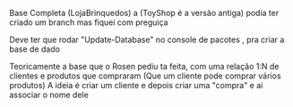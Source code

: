 Base Completa (LojaBrinquedos) a (ToyShop é a versão antiga) podia ter criado um branch mas fiquei com preguiça

Deve ter que rodar "Update-Database" no console de pacotes , pra criar a base de dado

Teoricamente a base que o Rosen pediu ta feita, com uma relação 1:N de clientes e produtos que compraram (Que um cliente pode comprar vários produtos)
A ideia é criar um cliente e depois criar uma "compra" e ai associar o nome dele
